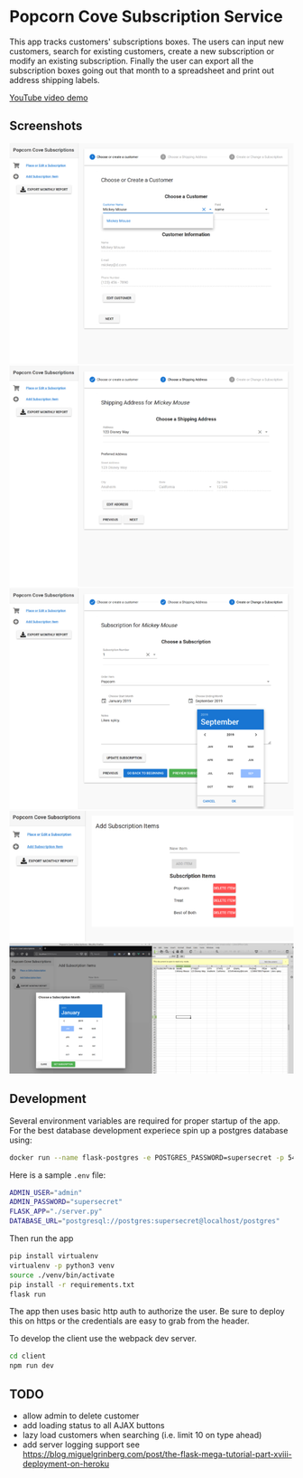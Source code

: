 # Popcorn Cove Subscription Service

This app tracks customers' subscriptions boxes. The users can input new customers, search for existing customers, create a new subscription or modify an existing subscription. Finally the user can export all the subscription boxes going out that month to a spreadsheet and print out address shipping labels.

[YouTube video demo](https://youtu.be/P_8gmr_Ol-4)

## Screenshots

![Step 1](/docs/images/step1.png)
![Step 2](/docs/images/step2.png)
![Step 3](/docs/images/step3.png)
![Manage Items](/docs/images/items.png)
![Export Subscriptions](/docs/images/export.png)

## Development

Several environment variables are required for proper startup of the app. For the best database development experiece spin up a postgres database using:

```bash
docker run --name flask-postgres -e POSTGRES_PASSWORD=supersecret -p 5432:5432 -d postgres
```

Here is a sample `.env` file:

```bash
ADMIN_USER="admin"
ADMIN_PASSWORD="supersecret"
FLASK_APP="./server.py"
DATABASE_URL="postgresql://postgres:supersecret@localhost/postgres"
```

Then run the app

```bash
pip install virtualenv
virtualenv -p python3 venv
source ./venv/bin/activate
pip install -r requirements.txt
flask run
```

The app then uses basic http auth to authorize the user. Be sure to deploy this on https or the credentials are easy to grab from the header.

To develop the client use the webpack dev server.

```bash
cd client
npm run dev
```

## TODO

- allow admin to delete customer
- add loading status to all AJAX buttons
- lazy load customers when searching (i.e. limit 10 on type ahead)
- add server logging support see https://blog.miguelgrinberg.com/post/the-flask-mega-tutorial-part-xviii-deployment-on-heroku
